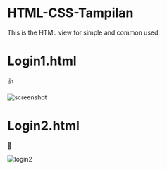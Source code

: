 # HTML-CSS-Tampilan
This is the HTML view for simple and common used.

# Login1.html 

:+1:

![screenshot](https://user-images.githubusercontent.com/71967450/99138823-238e9a80-2666-11eb-8d87-400d34212db9.PNG)

# Login2.html

:muscle:

![login2](https://user-images.githubusercontent.com/71967450/99140389-35773a00-2674-11eb-9d39-455fabfb332d.PNG)
